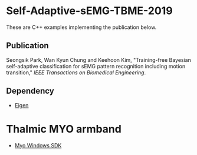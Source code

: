 # Self-Adaptive-sEMG-TBME-2019

These are C++ examples implementing the publication below.

## Publication
Seongsik Park, Wan Kyun Chung and Keehoon Kim, "Training-free Bayesian self-adaptive classification for sEMG pattern recognition including motion transition," *IEEE Transactions on Biomedical Engineering*.

## Dependency

* [Eigen](http://eigen.tuxfamily.org)

# Thalmic MYO armband
* [Myo Windows SDK](https://support.getmyo.com/hc/en-us/articles/360018409792-Myo-Connect-SDK-and-firmware-downloads)
